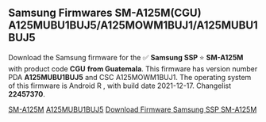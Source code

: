 <h2>Samsung Firmwares SM-A125M(CGU) A125MUBU1BUJ5/A125MOWM1BUJ1/A125MUBU1BUJ5</h2>
Download the Samsung firmware for the ✅ <strong>Samsung SSP </strong> ⭐ <strong>SM-A125M</strong> with product code <strong>CGU</strong> <strong> from Guatemala</strong>. This firmware has version number PDA <strong>A125MUBU1BUJ5</strong> and CSC A125MOWM1BUJ1. The operating system of this firmware is Android R , with build date 2021-12-17. Changelist <strong>22457370</strong>.


[SM-A125M](https://samfirm.shop/samsung/model/SM-A125M)
[A125MUBU1BUJ5](https://samfirm.shop/samsung/pda/A125MUBU1BUJ5)
[Download Firmware Samsung SSP SM-A125M](https://samfirm.shop/samsung/firmware/482971)

